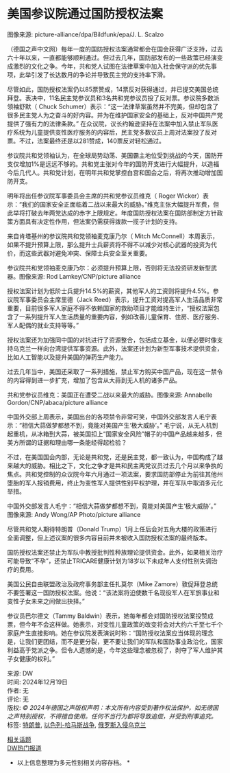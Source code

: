 # 美国参议院通过国防授权法案

图像来源: picture-alliance/dpa/Bildfunk/epa/J. L. Scalzo

（德国之声中文网）每年一度的国防授权法案通常都会在国会获得广泛支持，过去六十年以来，一直都能够顺利通过。但过去几年，国防部发布的一些政策已经演变成激烈的文化之争。今年，共和党人试图在法律草案中加入社会保守派的优先事项，此举引发了长达数月的争论并导致民主党的支持率下滑。

尽管如此，国防授权法案仍以85票赞成，14票反对获得通过，并已提交美国总统拜登。表决中，11名民主党参议员和3名共和党参议员投了反对票。参议院多数派领袖舒默（ Chuck Schumer）表示：“这一法律草案虽然并不完美，但却包含了很多民主党人为之奋斗的好内容。并为在维护国家安全的基础上，反对中国共产党提供了强有力的法律条款。” 在众议院，议长约翰逊坚持在法案中加入禁止军队医疗系统为儿童提供变性医疗服务的内容后，民主党多数议员上周对法案投了反对票。不过，法案最终还是以281赞成，140票反对轻松通过。

参议院共和党领袖认为，在全球局势动荡、美国霸主地位受到挑战的今天，国防开支仅增加1%是远远不够的。共和党主张对今年的国防开支进行大幅提升，以造福今后几代人。共和党计划，在明年共和党掌控白宫和国会之后，将再次推动增加国防开支。

明年将出任参议院军事委员会主席的共和党参议员维克（ Roger Wicker）表示：“我们的国家安全正面临着二战以来最大的威胁。”维克主张大幅提升军费，但此举将打破去年两党达成的赤字上限规定。年度国防授权法案在国防部制定方针政策方面具有决定性作用，但法案仍需获得拨款一揽子计划的支持。

来自肯塔基州的参议院共和党领袖麦克康乃尔（ Mitch McConnell）本周表示，如果不提升预算上限，那么提升士兵薪资将不得不以减少对核心武器的投资为代价，而这些武器对避免冲突、保障士兵安全至关重要。

参议院共和党领袖麦克康乃尔：必须提升预算上限，否则将无法投资研发新型武器。图像来源: Rod Lamkey/CNP/picture alliance

授权法案计划为低阶士兵提升14.5%的薪资，其他军人的工资则将提升4.5%。参议院军事委员会主席里德（Jack Reed）表示，提升工资对提高军人生活品质非常重要，目前很多军人家庭不得不依赖国家的救助项目才能维持生计，“授权法案包含了一系列提升军人生活质量的重要内容，例如改善儿童保育、住房、医疗服务、军人配偶的就业支持等等。”

授权法案还为加强同中国的对抗进行了资源整合，包括成立基金，以便必要时像支持乌克兰一样向台湾提供军事资源。此外，法案还计划为新型军事技术提供资金，比如人工智能以及提升美国的弹药生产能力。

过去几年当中，美国还采取了一系列措施，禁止军方购买中国产品，现在这一禁令的内容得到进一步扩充，增加了包含从大蒜到无人机的诸多产品。

共和党参议员维克：美国正在遭受二战以来最大的威胁。图像来源: Annabelle Gordon/CNP/abaca/picture alliance

中国外交部上周表示，美国出台的各项禁令非常可笑，中国外交部发言人毛宁表示：“相信大蒜做梦都想不到，竟能对美国产生‘极大威胁’。” 毛宁说，从无人机到起重机，从冰箱到大蒜，被美国扣上“国家安全风险”帽子的中国产品越来越多，但美方所谓的证据和理由哪一条能经得起检验？

不过，在美国国会内部，无论是共和党，还是民主党，都一致认为，中国构成了越来越大的威胁。相比之下，文化之争才是共和民主两党议员过去几个月以来争执的焦点。共和党控制的众议院今年六月通过一项法案，要求国防部停止为前往其他州堕胎的军人报销费用，终止为变性军人提供性别平权护理，并在军队中取消多元化举措。

中国外交部发言人毛宁：“相信大蒜做梦都想不到，竟能对美国产生‘极大威胁’。” 图像来源: Andy Wong/AP Photo/picture alliance

尽管共和党人期待特朗普（Donald Trump）1月上任后会对五角大楼的政策进行全面调整，但上述议案的很多内容目前并未被收入国防授权法案的最终版本。

国防授权法案还禁止为军队中教授批判性种族理论提供资金。此外，如果相关治疗可能导致“不孕”，还禁止TRICARE健康计划为18岁以下未成年人支付性别失调治疗的费用。

美国公民自由联盟政治及政府事务部主任扎莫尔（Mike Zamore）敦促拜登总统不要签署这一国防授权法案。他说：“该法案将迫使数千名现役军人在军旅事业和变性子女未来之间做出抉择。”

参议员巴尔德文（Tammy Baldwin）表示，她每年都会对国防授权法案投赞成票，但今年不会这样做。她表示，对变性儿童政策的改变将会对大约六千至七千个家庭产生直接影响。她在参议院发表演说时称：“国防授权法案应当体现的理念是，让我们更团结，而不是更分裂，更不要让我们的军队和国防事业政治化，国家利益高于党派之争。但令人遗憾的是，今年这些理念被忽视了，剥夺了军人维护其子女健康的权利。”

来源: DW  
时间: 2024年12月19日  
作者: 无  
评论: 无  
版权: _© 2024年德国之声版权声明：本文所有内容受到著作权法保护，如无德国之声特别授权，不得擅自使用。任何不当行为都将导致追偿，并受到刑事追究。_  
标签: [特朗普](https://p.dw.com/p/4oMwF), [以色列-哈马斯战争](https://p.dw.com/p/4oMwF), [俄罗斯入侵乌克兰](https://p.dw.com/p/4oMwF)  

[相关话题](https://p.dw.com/p/4oMwF)  
[DW热门报道](https://p.dw.com/p/4oMwF)  

* 以上信息整理为多元性别相关内容存档。 *
<!-- tcd_original_link https://www.dw.com/zh/%E7%BE%8E%E5%9B%BD%E5%8F%82%E8%AE%AE%E9%99%A2%E9%80%9A%E8%BF%87%E5%9B%BD%E9%98%B2%E6%8E%88%E6%9D%83%E6%B3%95%E6%A1%88/a-71109923 -->
